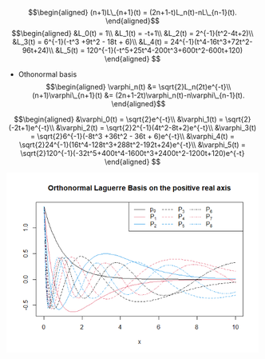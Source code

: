 $$\begin{aligned}
(n+1)L\_{n+1}(t) = (2n+1-t)L_n(t)-nL\_{n-1}(t).
    \end{aligned}$$
$$\begin{aligned}
&L_0(t) = 1\\
&L_1(t) = -t+1\\
&L_2(t) = 2^{-1}(t^2-4t+2)\\
&L_3(t) = 6^{-1}(-t^3 +9t^2 - 18t + 6)\\
&L_4(t) = 24^{-1}(t^4-16t^3+72t^2-96t+24)\\
&L_5(t) = 120^{-1}(-t^5+25t^4-200t^3+600t^2-600t+120)
    \end{aligned}
$$

-   Othonormal basis
    $$\begin{aligned}
    \varphi_n(t) &= \sqrt{2}L_n(2t)e^{-t}\\
    (n+1)\varphi\_{n+1}(t) &= (2n+1-2t)\varphi_n(t)-n\varphi\_{n-1}(t).
    \end{aligned}$$

$$\begin{aligned}
&\varphi_0(t) = \sqrt{2}e^{-t}\\
&\varphi_1(t) = \sqrt{2}(-2t+1)e^{-t}\\
&\varphi_2(t) = \sqrt{2}2^{-1}(4t^2-8t+2)e^{-t}\\
&\varphi_3(t) = \sqrt{2}6^{-1}(-8t^3 +36t^2 - 36t + 6)e^{-t}\\
&\varphi_4(t) = \sqrt{2}24^{-1}(16t^4-128t^3+288t^2-192t+24)e^{-t}\\
&\varphi_5(t) = \sqrt{2}120^{-1}(-32t^5+400t^4-1600t^3+2400t^2-1200t+120)e^{-t}
    \end{aligned}
$$

![](LaguerrePoly_files/figure-markdown_github/basis-1.png)
